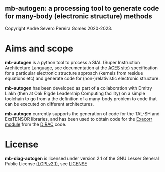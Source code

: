 ## mb-autogen: a processing tool to generate code for many-body (electronic structure) methods

Copyright Andre Severo Pereira Gomes 2020-2023.

# Aims and scope

**mb-autogen** is a python tool to process a SIAL (Super Instruction Architecture Language, see documentation at the [ACES](http://qtp.ufl.edu/ACES/docs.shtml) site) specification for a particular
electronic structure approach (kernels from residue equations etc) and generate code for (non-)relativistic electronic
structure.

**mb-autogen** has been developed as part of a collaboration with Dmitry Liakh (then at Oak Rigde Leadership Computing facility) on a simple 
toolchain to go from a the definition of a many-body problem to code that can be executed on different architectures.

**mb-autogen** currently supports the generation of code for the TAL-SH and ExaTENSOR libraries,  and has been used to obtain code for the  [Exacorr module](https://doi.org/10.1021/acs.jctc.1c00260) from the [DIRAC](https://diracprogram.org) code.

# License

**mb-diag-autogen** is licensed under version 2.1 of the GNU Lesser General Public License [(LGPLv2.1)](https://www.gnu.org/licenses/old-licenses/lgpl-2.1.en.html), see [LICENSE](LICENSE)


